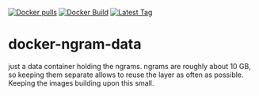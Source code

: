 [![Docker pulls](https://img.shields.io/docker/pulls/gherkin/ngram-data.svg)](https://hub.docker.com/r/gherkin/ngram-data/)
[![Docker Build](https://img.shields.io/docker/automated/gherkin/ngram-data.svg)](https://hub.docker.com/r/gherkin/ngram-data/)
[![Latest Tag](https://img.shields.io/github/tag/lindt/docker-ngram-data.svg)](https://github.com/lindt/docker-ngram-data/)

# docker-ngram-data

just a data container holding the ngrams.
ngrams are roughly about 10 GB, so keeping them separate allows to reuse the layer as often as possible. Keeping the images building upon this small.
